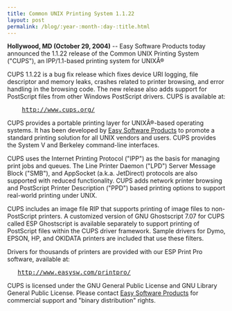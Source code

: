 ```yaml
---
title: Common UNIX Printing System 1.1.22
layout: post
permalink: /blog/:year-:month-:day-:title.html
---
```


<P><B>Hollywood, MD (October 29, 2004)</B> -- Easy Software Productstoday announced the 1.1.22 release of the Common UNIX PrintingSystem ("CUPS"), an IPP/1.1-based printing system forUNIXÂ®</P><P>CUPS 1.1.22 is a bug fix release which fixes device URIlogging, file descriptor and memory leaks, crashes related toprinter browsing, and error handling in the browsing code. Thenew release also adds support for PostScript files from otherWindows PostScript drivers. CUPS is available at:</P><PRE>    <A HREF="http://www.cups.org/">http://www.cups.org/</A></PRE><P>CUPS provides a portable printing layer forUNIXÂ®-based operating systems. It has beendeveloped by <A HREF="http://www.easysw.com/">Easy SoftwareProducts</A> to promote a standard printing solution for allUNIX vendors and users. CUPS provides the System V and Berkeleycommand-line interfaces.</P><P>CUPS uses the Internet Printing Protocol ("IPP") as the basisfor managing print jobs and queues. The Line Printer Daemon("LPD") Server Message Block ("SMB"), and AppSocket (a.k.a.JetDirect) protocols are also supported with reducedfunctionality. CUPS adds network printer browsing and PostScriptPrinter Description ("PPD") based printing options to supportreal-world printing under UNIX.</P><P>CUPS includes an image file RIP that supports printing ofimage files to non-PostScript printers.  A customized version ofGNU Ghostscript 7.07 for CUPS called ESP Ghostscript isavailable separately to support printing of PostScript fileswithin the CUPS driver framework.  Sample drivers for Dymo,EPSON, HP, and OKIDATA printers are included that use thesefilters.</P><P>Drivers for thousands of printers are provided with our ESPPrint Pro software, available at:<UL><PRE><A HREF="http://www.easysw.com/printpro/">http://www.easysw.com/printpro/</A></PRE></UL><P>CUPS is licensed under the GNU General Public License and GNULibrary General Public License.  Please contact<A HREF="mailto:info@easysw.com">Easy Software Products</A> forcommercial support and "binary distribution" rights.
